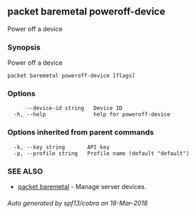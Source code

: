 ## packet baremetal poweroff-device

Power off a device

### Synopsis

Power off a device

```
packet baremetal poweroff-device [flags]
```

### Options

```
      --device-id string   Device ID
  -h, --help               help for poweroff-device
```

### Options inherited from parent commands

```
  -k, --key string       API key
  -p, --profile string   Profile name (default "default")
```

### SEE ALSO

* [packet baremetal](packet_baremetal.md)	 - Manage server devices.

###### Auto generated by spf13/cobra on 18-Mar-2018
